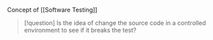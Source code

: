 Concept of [[Software Testing]]

>[!question]
>Is the idea of change the source code in a controlled environment to see if it breaks the test?
